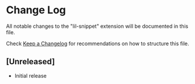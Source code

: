 # Change Log

All notable changes to the "lil-snippet" extension will be documented in this file.

Check [Keep a Changelog](http://keepachangelog.com/) for recommendations on how to structure this file.

## [Unreleased]

- Initial release